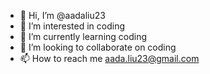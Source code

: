 - 👋 Hi, I’m @aadaliu23
- 👀 I’m interested in coding
- 🌱 I’m currently learning coding
- 💞️ I’m looking to collaborate on coding
- 📫 How to reach me aada.liu23@gmail.com

<!---
aadaliu23/aadaliu23 is a ✨ special ✨ repository because its `README.md` (this file) appears on your GitHub profile.
You can click the Preview link to take a look at your changes.
--->
